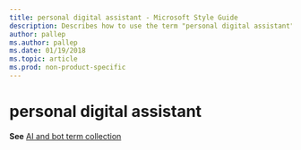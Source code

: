 ```yaml
---
title: personal digital assistant - Microsoft Style Guide
description: Describes how to use the term "personal digital assistant" in Microsoft content.
author: pallep
ms.author: pallep
ms.date: 01/19/2018
ms.topic: article
ms.prod: non-product-specific
---
```


# personal digital assistant

**See** [AI and bot term collection](~/a-z-word-list-term-collections/term-collections/ai-bot-terms.md)
